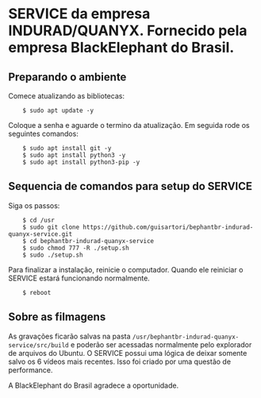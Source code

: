 # SERVICE da empresa INDURAD/QUANYX. Fornecido pela empresa BlackElephant do Brasil.

## Preparando o ambiente

Comece atualizando as bibliotecas:
```
    $ sudo apt update -y
```
Coloque a senha e aguarde o termino da atualização. Em seguida rode os seguintes comandos:
```
    $ sudo apt install git -y
    $ sudo apt install python3 -y
    $ sudo apt install python3-pip -y
```

## Sequencia de comandos para setup do SERVICE

Siga os passos:
```
    $ cd /usr
    $ sudo git clone https://github.com/guisartori/bephantbr-indurad-quanyx-service.git
    $ cd bephantbr-indurad-quanyx-service
    $ sudo chmod 777 -R ./setup.sh
    $ sudo ./setup.sh
```
Para finalizar a instalação, reinicie o computador. Quando ele reiniciar o SERVICE estará funcionando normalmente.
```
    $ reboot
``` 

## Sobre as filmagens

As gravações ficarão salvas na pasta ` /usr/bephantbr-indurad-quanyx-service/src/build ` e poderão ser acessadas normalmente pelo explorador de arquivos do Ubuntu. O SERVICE possui uma lógica de deixar somente salvo os 6 vídeos mais recentes. Isso foi criado por uma questão de performance.

A BlackElephant do Brasil agradece a oportunidade.
